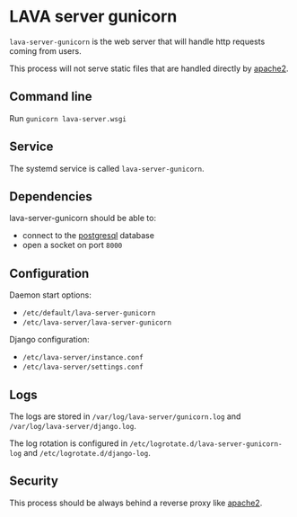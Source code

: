 # LAVA server gunicorn

`lava-server-gunicorn` is the web server that will handle http requests coming
from users.

This process will not serve static files that are handled directly by
[apache2](../apache2).

## Command line

Run `gunicorn lava-server.wsgi`

## Service

The systemd service is called `lava-server-gunicorn`.

## Dependencies

lava-server-gunicorn should be able to:

* connect to the [postgresql](../postgresql) database
* open a socket on port `8000`

## Configuration

Daemon start options:

* `/etc/default/lava-server-gunicorn`
* `/etc/lava-server/lava-server-gunicorn`

Django configuration:

* `/etc/lava-server/instance.conf`
* `/etc/lava-server/settings.conf`

## Logs

The logs are stored in `/var/log/lava-server/gunicorn.log` and
`/var/log/lava-server/django.log`.

The log rotation is configured in `/etc/logrotate.d/lava-server-gunicorn-log`
and `/etc/logrotate.d/django-log`.

## Security

This process should be always behind a reverse proxy like
[apache2](../apache2).
